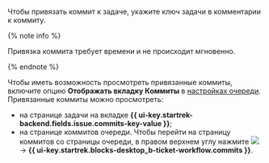 Чтобы привязать коммит к задаче, укажите ключ задачи в комментарии к коммиту. 

{% note info %}

Привязка коммита требует времени и не происходит мгновенно.

{% endnote %}

Чтобы иметь возможность просмотреть привязанные коммиты, включите опцию **Отображать вкладку Коммиты** в [настройках очереди](../../tracker/manager/edit-queue-general.md). Привязанные коммиты можно просмотреть:

* на странице задачи на вкладке **{{ ui-key.startrek-backend.fields.issue.commits-key-value }}**;
* на странице коммитов очереди. Чтобы перейти на страницу коммитов со страницы очереди, в правом верхнем углу нажмите ![](../../_assets/horizontal-ellipsis.svg) → **{{ ui-key.startrek.blocks-desktop_b-ticket-workflow.commits }}**.
